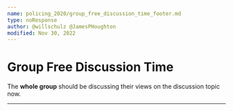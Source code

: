 ```yaml
---
name: policing_2020/group_free_discussion_time_footer.md
type: noResponse
author: @willschulz @JamesPHoughton
modified: Nov 30, 2022
---
```


# Group Free Discussion Time

The **whole group** should be discussing their views on the discussion topic now.

---

